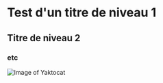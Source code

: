 # Test d'un titre de niveau 1
## Titre de niveau 2
### etc

![Image of Yaktocat](https://octodex.github.com/images/yaktocat.png)
